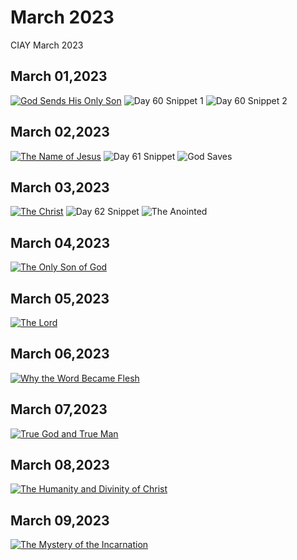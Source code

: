 <!-- toc -->
# March 2023 #
CIAY March 2023

## March 01,2023 ##

[![God Sends His Only Son](https://raw.githubusercontent.com/fernal73/CIAY/main/March/jpgs/Day060.jpg)](https://youtu.be/B3-fr7SrRxc "God Sends His Only Son")
![Day 60 Snippet 1](https://raw.githubusercontent.com/fernal73/CIAY/main/March/jpgs/Day60Snippet1.jpg)
![Day 60 Snippet 2](https://raw.githubusercontent.com/fernal73/CIAY/main/March/jpgs/Day60Snippet2.jpg)

## March 02,2023 ##

[![The Name of Jesus](https://raw.githubusercontent.com/fernal73/CIAY/main/March/jpgs/Day061.jpg)](https://youtu.be/v9VHcZU8Tdc "The Name of Jesus")
![Day 61 Snippet ](https://raw.githubusercontent.com/fernal73/CIAY/main/March/jpgs/Day61Snippet.jpg)
![God Saves ](https://raw.githubusercontent.com/fernal73/CIAY/main/March/jpgs/GodSaves.jpg)

## March 03,2023 ##

[![The Christ](https://raw.githubusercontent.com/fernal73/CIAY/main/March/jpgs/Day062.jpg)](https://youtu.be/YbPkMqw-B7U "The Christ")
![Day 62 Snippet ](https://raw.githubusercontent.com/fernal73/CIAY/main/March/jpgs/Day62Snippet.jpg)
![The Anointed](https://raw.githubusercontent.com/fernal73/CIAY/main/March/jpgs/Anointed.jpg)

## March 04,2023 ##

[![The Only Son of God](https://raw.githubusercontent.com/fernal73/CIAY/main/March/jpgs/Day063.jpg)](https://youtu.be/SkLgye3z2a0 "The Only Son of God")

## March 05,2023 ##

[![The Lord](https://raw.githubusercontent.com/fernal73/CIAY/main/March/jpgs/Day064.jpg)](https://youtu.be/oGOS6SMTfkw "The Lord")

## March 06,2023 ##

[![Why the Word Became Flesh](https://raw.githubusercontent.com/fernal73/CIAY/main/March/jpgs/Day065.jpg)](https://youtu.be/3vRxlDNcbNs "Why the Word Became Flesh")

## March 07,2023 ##

[![True God and True Man](https://raw.githubusercontent.com/fernal73/CIAY/main/March/jpgs/Day066.jpg)](https://youtu.be/Uj6gHzqE7QU "True God and True Man")

## March 08,2023 ##

[![The Humanity and Divinity of Christ](https://raw.githubusercontent.com/fernal73/CIAY/main/March/jpgs/Day067.jpg)](https://youtu.be/IzcC4Gj3pqc "The Humanity and Divinity of Christ")

## March 09,2023 ##

[![The Mystery of the Incarnation](https://raw.githubusercontent.com/fernal73/CIAY/main/March/jpgs/Day068.jpg)](https://youtu.be/pyrYuU4VeuY "The Mystery of the Incarnation")
